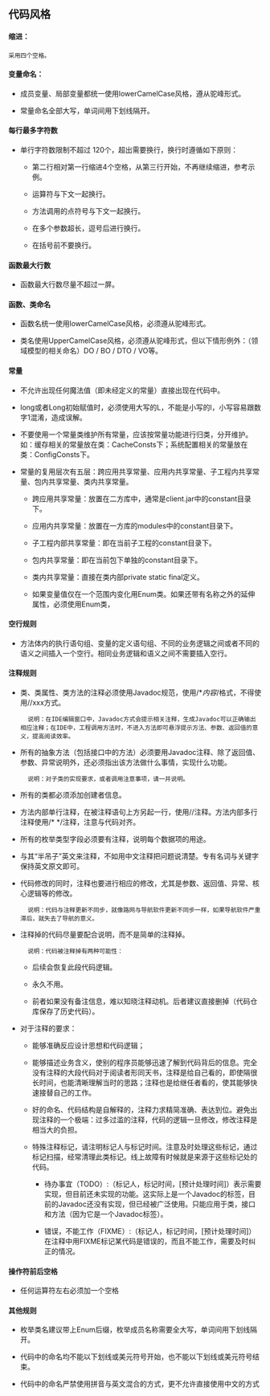 ## 代码风格

#### 缩进：

    采用四个空格。
    
#### 变量命名：

* 成员变量、局部变量都统一使用lowerCamelCase风格，遵从驼峰形式。
    
* 常量命名全部大写，单词间用下划线隔开。
    
#### 每行最多字符数

* 单行字符数限制不超过  120个，超出需要换行，换行时遵循如下原则：

     * 第二行相对第一行缩进4个空格，从第三行开始，不再继续缩进，参考示例。
     
     * 运算符与下文一起换行。
     
     * 方法调用的点符号与下文一起换行。
     
     * 在多个参数超长，逗号后进行换行。
     
     * 在括号前不要换行。
    
#### 函数最大行数

* 函数最大行数尽量不超过一屏。

#### 函数、类命名

* 函数名统一使用lowerCamelCase风格，必须遵从驼峰形式。
    
* 类名使用UpperCamelCase风格，必须遵从驼峰形式，但以下情形例外：（领域模型的相关命名）DO / BO / DTO / VO等。
    
#### 常量

* 不允许出现任何魔法值（即未经定义的常量）直接出现在代码中。
    
* long或者Long初始赋值时，必须使用大写的L，不能是小写的l，小写容易跟数字1混淆，造成误解。
    
* 不要使用一个常量类维护所有常量，应该按常量功能进行归类，分开维护。如：缓存相关的常量放在类：CacheConsts下；系统配置相关的常量放在类：ConfigConsts下。
    
* 常量的复用层次有五层：跨应用共享常量、应用内共享常量、子工程内共享常量、包内共享常量、类内共享常量。
    
    * 跨应用共享常量：放置在二方库中，通常是client.jar中的constant目录下。
        
    * 应用内共享常量：放置在一方库的modules中的constant目录下。
        
    * 子工程内部共享常量：即在当前子工程的constant目录下。
        
    * 包内共享常量：即在当前包下单独的constant目录下。
        
    * 类内共享常量：直接在类内部private  static  final定义。
    
    * 如果变量值仅在一个范围内变化用Enum类。如果还带有名称之外的延伸属性，必须使用Enum类，
    
#### 空行规则

* 方法体内的执行语句组、变量的定义语句组、不同的业务逻辑之间或者不同的语义之间插入一个空行。相同业务逻辑和语义之间不需要插入空行。

#### 注释规则
* 类、类属性、类方法的注释必须使用Javadoc规范，使用/**内容*/格式，不得使用//xxx方式。
    
        说明：在IDE编辑窗口中，Javadoc方式会提示相关注释，生成Javadoc可以正确输出相应注释；在IDE中，工程调用方法时，不进入方法即可悬浮提示方法、参数、返回值的意义，提高阅读效率。
        
* 所有的抽象方法（包括接口中的方法）必须要用Javadoc注释、除了返回值、参数、异常说明外，还必须指出该方法做什么事情，实现什么功能。
    
        说明：对子类的实现要求，或者调用注意事项，请一并说明。
        
* 所有的类都必须添加创建者信息。
    
* 方法内部单行注释，在被注释语句上方另起一行，使用//注释。方法内部多行注释使用/* */注释，注意与代码对齐。
    
* 所有的枚举类型字段必须要有注释，说明每个数据项的用途。
    
* 与其“半吊子”英文来注释，不如用中文注释把问题说清楚。专有名词与关键字保持英文原文即可。
    
* 代码修改的同时，注释也要进行相应的修改，尤其是参数、返回值、异常、核心逻辑等的修改。
    
        说明：代码与注释更新不同步，就像路网与导航软件更新不同步一样，如果导航软件严重滞后，就失去了导航的意义。
        
* 注释掉的代码尽量要配合说明，而不是简单的注释掉。
    
        说明：代码被注释掉有两种可能性：
        
    * 后续会恢复此段代码逻辑。
        
    * 永久不用。
        
    * 前者如果没有备注信息，难以知晓注释动机。后者建议直接删掉（代码仓库保存了历史代码）。
        
* 对于注释的要求：
    
    * 能够准确反应设计思想和代码逻辑；
        
    * 能够描述业务含义，使别的程序员能够迅速了解到代码背后的信息。完全没有注释的大段代码对于阅读者形同天书，注释是给自己看的，即使隔很长时间，也能清晰理解当时的思路；注释也是给继任者看的，使其能够快速接替自己的工作。
        
    * 好的命名、代码结构是自解释的，注释力求精简准确、表达到位。避免出现注释的一个极端：过多过滥的注释，代码的逻辑一旦修改，修改注释是相当大的负担。
    
    * 特殊注释标记，请注明标记人与标记时间。注意及时处理这些标记，通过标记扫描，经常清理此类标记。线上故障有时候就是来源于这些标记处的代码。
    
        * 待办事宜（TODO）:（标记人，标记时间，[预计处理时间]）表示需要实现，但目前还未实现的功能。这实际上是一个Javadoc的标签，目前的Javadoc还没有实现，但已经被广泛使用。只能应用于类，接口和方法（因为它是一个Javadoc标签）。
        
        * 错误，不能工作（FIXME）:（标记人，标记时间，[预计处理时间]）在注释中用FIXME标记某代码是错误的，而且不能工作，需要及时纠正的情况。
        
#### 操作符前后空格

* 任何运算符左右必须加一个空格

#### 其他规则

* 枚举类名建议带上Enum后缀，枚举成员名称需要全大写，单词间用下划线隔开。

* 代码中的命名均不能以下划线或美元符号开始，也不能以下划线或美元符号结束。
    
* 代码中的命名严禁使用拼音与英文混合的方式，更不允许直接使用中文的方式
